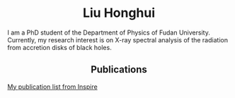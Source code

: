 # <center> Liu Honghui

I am a PhD student of the Department of Physics of Fudan University. Currently, my research interest is on X-ray spectral analysis of the radiation from accretion disks of black holes.

## <center> Publications
[My publication list from Inspire](http://inspirehep.net/search?p=exactauthor%3AHonghui.Liu.1+)
